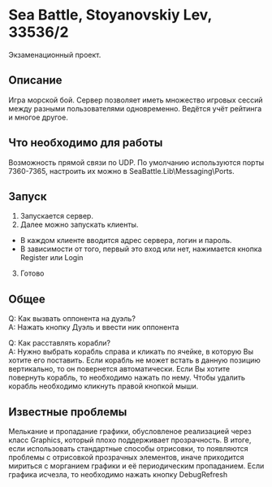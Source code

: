 # Sea Battle, Stoyanovskiy Lev, 33536/2
Экзаменационный проект.

## Описание
Игра морской бой. 
Сервер позволяет иметь множество игровых сессий между разными пользователями одновременно. Ведётся учёт рейтинга и многое другое.

## Что необходимо для работы
Возможность прямой связи по UDP. По умолчанию используются порты 7360-7365, настроить их можно в SeaBattle.Lib\Messaging\Ports.

## Запуск
1. Запускается сервер.
2. Далее можно запускать клиенты.
* В каждом клиенте вводится адрес сервера, логин и пароль. 
* В зависимости от того, первый это вход или нет, нажимается кнопка Register или Login
3. Готово

## Общее
Q: Как вызвать оппонента на дуэль?  
A: Нажать кнопку Дуэль и ввести ник оппонента

Q: Как расставлять корабли?  
A: Нужно выбрать корабль справа и кликать по ячейке, в которую Вы хотите его поставить. Если корабль не может встать в данную позицию вертикально, то он повернется автоматически. Если Вы хотите повернуть корабль, то необходимо нажать по нему. Чтобы удалить корабль необходимо кликнуть правой кнопкой мыши.

## Известные проблемы
Мелькание и пропадание графики, обусловленоe реализацией через класс Graphics, который плохо поддерживает прозрачность.
В итоге, если использовать стандартные способы отрисовки, то появляются проблемы с отрисовкой прозрачных элементов, иначе приходится мириться с морганием графики и её периодическим пропаданием.
Если графика исчезла, то необходимо нажать кнопку DebugRefresh
